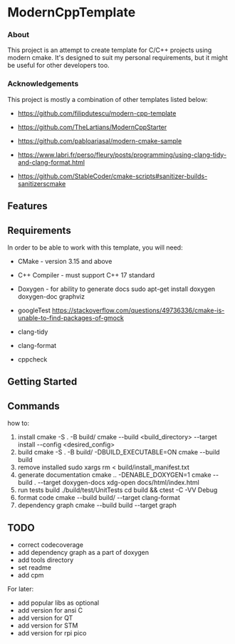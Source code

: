 # ModernCppTemplate 

### About 
This project is an attempt to create template for C/C++ projects using modern cmake. It's designed to suit my personal requirements, but it might be useful for other developers too. 
### Acknowledgements 
This project is mostly a combination of other templates listed below: 
* https://github.com/filipdutescu/modern-cpp-template 
* https://github.com/TheLartians/ModernCppStarter 
* https://github.com/pabloariasal/modern-cmake-sample 


* https://www.labri.fr/perso/fleury/posts/programming/using-clang-tidy-and-clang-format.html
* https://github.com/StableCoder/cmake-scripts#sanitizer-builds-sanitizerscmake
## Features 

## Requirements 
In order to be able to work with this template, you will need: 
* CMake - version 3.15 and above 
* C++ Compiler - must support C++ 17 standard 
* Doxygen - for ability to generate docs
sudo apt-get install doxygen doxygen-doc graphviz 
* googleTest
https://stackoverflow.com/questions/49736336/cmake-is-unable-to-find-packages-of-gmock

* clang-tidy
* clang-format
* cppcheck
## Getting Started 

## Commands 
how to: 
1. install 
cmake -S . -B build/ 
cmake --build <build_directory> --target install --config <desired_config> 
2. build 
cmake -S . -B build/ -DBUILD_EXECUTABLE=ON 
cmake --build build 
3. remove installed 
sudo xargs rm < build/install_manifest.txt 
4. generate documentation
cmake .. -DENABLE_DOXYGEN=1
cmake --build . --target doxygen-docs
xdg-open docs/html/index.html 
5. run tests
build
./build/test/UnitTests
cd build && ctest -C -VV Debug
6. format code
cmake --build build/ --target clang-format
7. dependency graph
cmake --build build --target graph

## TODO
* correct codecoverage
* add dependency graph as a part of doxygen
* add tools directory
* set readme
* add cpm 

For later:
* add popular libs as optional 
* add version for ansi C 
* add version for QT 
* add version for STM 
* add version for rpi pico
